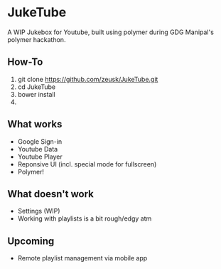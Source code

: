 # JukeTube

A WIP Jukebox for Youtube, built using polymer during GDG Manipal's polymer hackathon.

## How-To

1. git clone https://github.com/zeusk/JukeTube.git
2. cd JukeTube
3. bower install
4. <launch your favourite http server in cwd>

## What works

* Google Sign-in
* Youtube Data
* Youtube Player
* Reponsive UI (incl. special mode for fullscreen)
* Polymer!

## What doesn't work

* Settings (WIP)
* Working with playlists is a bit rough/edgy atm

## Upcoming
* Remote playlist management via mobile app

